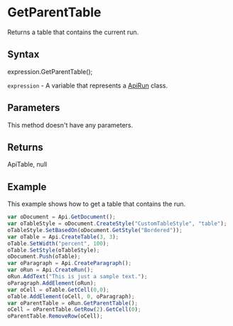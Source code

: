 # GetParentTable

Returns a table that contains the current run.

## Syntax

expression.GetParentTable();

`expression` - A variable that represents a [ApiRun](../ApiRun.md) class.

## Parameters

This method doesn't have any parameters.

## Returns

ApiTable, null

## Example

This example shows how to get a table that contains the run.

```javascript
var oDocument = Api.GetDocument();
var oTableStyle = oDocument.CreateStyle("CustomTableStyle", "table");
oTableStyle.SetBasedOn(oDocument.GetStyle("Bordered"));
var oTable = Api.CreateTable(3, 3);
oTable.SetWidth("percent", 100);
oTable.SetStyle(oTableStyle);
oDocument.Push(oTable);
var oParagraph = Api.CreateParagraph();
var oRun = Api.CreateRun();
oRun.AddText("This is just a sample text.");
oParagraph.AddElement(oRun);
var oCell = oTable.GetCell(0,0);
oTable.AddElement(oCell, 0, oParagraph);
var oParentTable = oRun.GetParentTable();
oCell = oParentTable.GetRow(2).GetCell(0);
oParentTable.RemoveRow(oCell);
```

